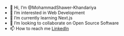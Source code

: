 - 👋 Hi, I’m @MohammadShawer-Khandariya
- 👀 I’m interested in Web Development
- 🌱 I’m currently learning Next.js
- 💞️ I’m looking to collaborate on Open Source Software
- 📫 How to reach me [LinkedIn](https://in.linkedin.com/in/mohammad-shawer-khandariya)

<!---
MohammadShawer-Khandariya/MohammadShawer-Khandariya is a ✨ special ✨ repository because its `README.md` (this file) appears on your GitHub profile.
You can click the Preview link to take a look at your changes.
--->
